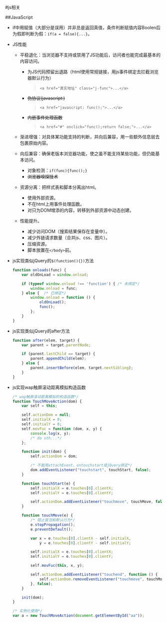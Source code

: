 #js相关

##JavaScript
- if中用赋值（大部分是误用）并非总是返回真值，条件判断赋值内容Boolen后为假即判断为假：`if(a = false){...}`。

- JS性能
    - 平稳退化：当浏览器不支持或禁用了JS功能后，访问者也能完成最基本的内容访问。
        - 为JS代码预留出退路（html使用常规链接，用js事件绑定去拦截浏览器默认行为）
            >`<a href="真实地址" class="j-func">...</a>`

        - ~~伪协议(javascript:)~~
            >`<a href="javascript: func();">...</a>`

        - ~~内嵌事件处理函数~~
            >`<a href="#" onclick="func();return false;">...</a>`

    - 渐进增强：对具体某功能支持的判断，并向后兼容，用一些额外信息层去包裹原始内容。
    - 向后兼容：确保老版本浏览器功能，使之虽不能支持某些功能，但仍能基本访问。
        - 对象检测：`if(func){func();}`
        - ~~浏览器嗅探技术~~
    - 资源分离：把样式表和脚本分离出html。
        - 使用外部资源。
        - 不在html上用事件处理函数。
        - 对只为DOM增添的内容，转移到外部资源中动态创建。
    - 性能提升。
        - 减少访问DOM（搜索结果保存在变量中）。
        - 减少外链请求数量（合并js、css、图片）。
        - 压缩资源。
        - 脚本放置在`</body>`前。

- js实现类似jQuery的`$(function(){})`方法

    ```javascript
    function onloads(func) {
        var oldOnLoad = window.onload;

        if (typeof window.onload !== 'function') { /* 未绑定*/
            window.onload = func;
        } else {  /* 已绑定*/
            window.onload = function () {
                oldOnLoad();
                func();
            };
        }
    }
    ```
    
- js实现类似jQuery的after方法

    ```javascript
    function after(elem, target) {
        var parent = target.parentNode;

        if (parent.lastChild == target) {
            parent.appendChild(elem);
        } else {
            parent.insertBefore(elem, target.nextSibling);
        }
    }
    ```

- js实现wap触屏滚动距离模拟构造函数

    ```javascript
    /* wap触屏滚动距离模拟的构造函数*/
    function TouchMoveAction(dom) {
        var self = this;

        self.actionDom = null;
        self.initialX = 0;
        self.initialY = 0;
        self.movFuc = function (dom, x, y) {
            console.log(x, y);
            /* do sth...*/
        };

        function init(dom) {
            self.actionDom = dom;

            /* 不能用attachEvent、ontouchstart或jQuery绑定*/
            dom.addEventListener("touchstart", touchStart, false);
        }

        function touchStart(e) {
            self.initialX = e.touches[0].clientX;
            self.initialY = e.touches[0].clientY;

            self.actionDom.addEventListener("touchmove", touchMove, false);
        }

        function touchMove(e) {
            /* 阻止冒泡和默认行为*/
            e.stopPropagation();
            e.preventDefault();

            var x = e.touches[0].clientX - self.initialX,
                y = e.touches[0].clientY - self.initialY;

            self.initialX = e.touches[0].clientX;
            self.initialY = e.touches[0].clientY;

            self.movFuc(this, x, y);

            self.actionDom.addEventListener("touchend", function () {
                self.actionDom.removeEventListener("touchmove", touchMove, false);
            }, false);
        }

        init(dom);
    }

    /* 实例化使用*/
    var a = new TouchMoveAction(document.getElementById("aa"));
    ```